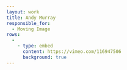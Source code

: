 ```yaml
---
layout: work
title: Andy Murray
responsible_for:
  - Moving Image
rows:
  -
    - type: embed
      content: https://vimeo.com/116947506
      background: true
---
```

